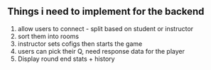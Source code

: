## Things i need to implement for the backend

1. allow users to connect - split based on student or instructor
2. sort them into rooms
3. instructor sets cofigs then starts the game
4. users can pick their Q, need response data for the player
5. Display round end stats + history
